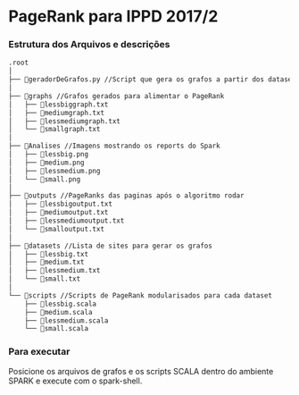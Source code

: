 # PageRank para IPPD 2017/2

### Estrutura dos Arquivos e descrições

```bash
.root
│
├── 📄geradorDeGrafos.py //Script que gera os grafos a partir dos datasets
│
├── 📂graphs //Grafos gerados para alimentar o PageRank               
│   ├── 📄lessbiggraph.txt         
│   ├── 📄mediumgraph.txt  
│   ├── 📄lessmediumgraph.txt 
│   └── 📄smallgraph.txt                
│
├── 📂Analises //Imagens mostrando os reports do Spark
│   ├── 📄lessbig.png        
│   ├── 📄medium.png 
│   ├── 📄lessmedium.png
│   └── 📄small.png
│
├── 📂outputs //PageRanks das paginas após o algoritmo rodar
│   ├── 📄lessbigoutput.txt         
│   ├── 📄mediumoutput.txt  
│   ├── 📄lessmediumoutput.txt 
│   └── 📄smalloutput.txt  
│
├── 📂datasets //Lista de sites para gerar os grafos
│   ├── 📄lessbig.txt         
│   ├── 📄medium.txt  
│   ├── 📄lessmedium.txt 
│   └── 📄small.txt 
│
└── 📂scripts //Scripts de PageRank modularisados para cada dataset
    ├── 📄lessbig.scala        
    ├── 📄medium.scala
    ├── 📄lessmedium.scala
    └── 📄small.scala
```

### Para executar
Posicione os arquivos de grafos e os scripts SCALA dentro do ambiente SPARK e execute com o spark-shell.
